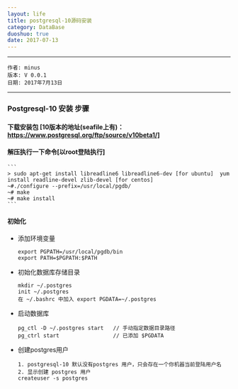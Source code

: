 ```yaml
---
layout: life
title: postgresql-10源码安装
category: DataBase
duoshuo: true
date: 2017-07-13
---
```


******

	作者: minus
	版本: V 0.0.1
	日期: 2017年7月13日

<!-- more -->

*******
### Postgresql-10 安装 步骤

#### 下载安装包 [10版本的地址(seafile上有)： https://www.postgresql.org/ftp/source/v10beta1/]

#### 解压执行一下命令[以root登陆执行]
	```
	> sudo apt-get install libreadline6 libreadline6-dev [for ubuntu]  yum install readline-devel zlib-devel [for centos]
	~#./configure --prefix=/usr/local/pgdb/
	~# make
	~# make install
	```

#### 初始化
* 添加环境变量
	```
	export PGPATH=/usr/local/pgdb/bin                                           
	export PATH=$PGPATH:$PATH
	```

* 初始化数据库存储目录
	```
	mkdir ~/.postgres
	init ~/.postgres
	在 ~/.bashrc 中加入 export PGDATA=~/.postgres
	```

* 启动数据库
	```
	pg_ctl -D ~/.postgres start   // 手动指定数据目录路径
	pg_ctrl start                 // 已添加 $PGDATA 
	```
* 创建postgres用户
	```
	1. postgresql-10 默认没有postgres 用户，只会存在一个你机器当前登陆用户名
	2. 显示创建 postgres 用户
	createuser -s postgres
	```

